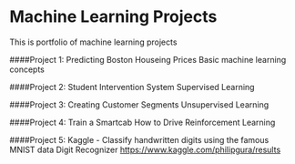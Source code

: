 # Machine Learning Projects

This is portfolio of machine learning projects

####Project 1: Predicting Boston Houseing Prices
Basic machine learning concepts

####Project 2: Student Intervention System
Supervised Learning

####Project 3: Creating Customer Segments
Unsupervised Learning

####Project 4: Train a Smartcab How to Drive
Reinforcement Learning

####Project 5: Kaggle - Classify handwritten digits using the famous MNIST data
Digit Recognizer
https://www.kaggle.com/philipgura/results
